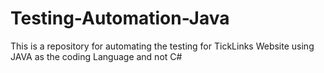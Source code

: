 # Testing-Automation-Java
This is a repository for automating the testing for TickLinks Website using JAVA as the coding Language and not C#
